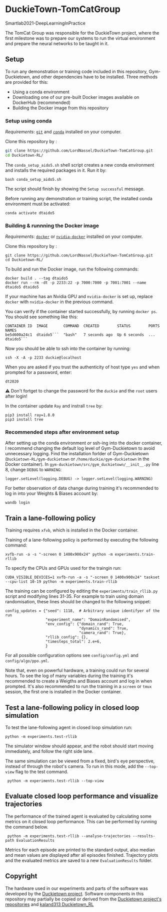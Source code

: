 # DuckieTown-TomCatGroup
Smartlab2021-DeepLearningInPractice

The TomCat Group was responsible for the DuckieTown project, where the first milestone was to prepare our systems to run the virtual environment and prepare the neural networks to be taught in it.

## Setup

To run any demonstration or training code included in this repository, Gym-Duckietown, and other dependencies have to be installed. Three methods are provided for this:
- Using a conda environment
- Downloading one of our pre-built Docker images available on DockerHub (recommended)
- Building the Docker image from this repository

### Setup using conda

*Requirements*: [`git`](https://git-scm.com/) and [`conda`](https://anaconda.org) installed on your computer.

Clone this repository by : 

```bash
git clone https://github.com/LordNassel/DuckieTown-TomCatGroup.git
cd Duckietown-RL/
```

The `conda_setup_aido5.sh` shell script creates a new conda environment and installs the required packages in it. Run it by:

```bash conda_setup_aido5.sh```


The script should finish by showing the `Setup successful` message.

Before running any demonstration or training script, the installed conda environment must be activated:

```conda activate dtaido5```

### Building & runnning the Docker image

*Requirements*: [`docker`](https://docs.docker.com/get-docker/) or [`nvidia-docker`](https://github.com/NVIDIA/nvidia-docker) installed on your computer.

Clone this repository by : 

```
git clone https://github.com/LordNassel/DuckieTown-TomCatGroup.git
cd Duckietown-RL/
```

To build and run the Docker image, run the following commands:

```
docker build . --tag dtaido5
docker run --rm -dt -p 2233:22 -p 7000:7000 -p 7001:7001 --name dtaido5 dtaido5
```

If your machine has an Nvidia GPU and `nvidia-docker` is set up, replace `docker` with `nvidia-docker` in the previous command.

You can verify if the container started successfully, by running `docker ps`. You should see something like this:

```
CONTAINER ID  IMAGE       COMMAND  CREATED        STATUS        PORTS   NAMES
be5d600a24c1  dtaido5```  "bash"   7 seconds ago  Up 6 seconds  ...     dtaido5```	
```

Now you should be able to ssh into the container by running: 

```ssh -X -A -p 2233 duckie@localhost ```

When you are asked if you trust the authenticity of host type `yes` and when prompted for a password, enter:

```dt2020```

:warning: Don't fortget to change the password for the `duckie` and the `root` users after login!

In the container update `Ray` and instrall `tree` by:
```
pip3 install ray=1.8.0
pip3 install tree
```

### Recommended steps after environment setup

After setting up the conda environment *or* ssh-ing into the docker container, I recommend changing the default log level of Gym-Duckietown to avoid unnecessary logging. Find the installation forlder of Gym-Duckietown (`Duckietown-RL/gym-duckietown` or `/home/duckie/gym-duckietown` in the Docker container).  In `gym-duckietown/src/gym_duckietown/__init__.py` line 8, change `DEBUG` to `WARNING`:  

```
logger.setLevel(logging.DEBUG) -> logger.setLevel(logging.WARNING) 
```

For better observation of data change during training it's recommended to log in into your Weights & Biases account by:
```
wandb login
```

## Train a lane-following policy

Training requires `xfvb`, which is installed in the Docker container. 

Training of a lane-following policy is performed by executing the following command: 

```xvfb-run -a -s "-screen 0 1400x900x24" python -m experiments.train-rllib```

To specify the CPUs and GPUs used for the traingin run: 

```CUDA_VISIBLE_DEVICES=1 xvfb-run -a -s "-screen 0 1400x900x24" taskset --cpu-list 10-19 python -m experiments.train-rllib```

The training can be configured by editing the `experiments/train_rllib.py` script and modifying lines 31-35. For example to train using domain randomisation, these lines should be changed to the following snippet:
```
config_updates = {"seed": 1118,  # Arbitrary unique identifyer of the run
                  "experiment_name": "DomainRandomised",
                  "env_config": {"domain_rand": True,
                                 "dynamics_rand": True,
                                 "camera_rand": True},
                  "rllib_config": {},
                  "timesteps_total": 2.e+6,
                  }
```



For all possible configuration options see `config/config.yml` and `config/algo/ppo.yml`. 

Note that, even on powerful hardware, a training could run for several hours. To see the log of many variables during the training it's recommended to create a Weigths and Biases account and log in when prompted. It's also recommended to run the training in a `screen` or `tmux` session, the first one is installed in the Docker container. 


## Test a lane-following policy in closed loop simulation

To test the lane-following agent in closed loop simulation run:

```python -m experiments.test-rllib```

The simulator window should appear, and the robot should start moving immediately, and follow the right side lane.  

The same simulation can be viewed from a fixed, bird's eye perspective, instead of through the robot's camera. To run in this mode, add the `--top-view` flag to the test command.

``` python -m experiments.test-rllib --top-view```

## Evaluate closed loop performance and visualize trajectories
The performance of the trained agent is evaluated by calculating some metrics on it closed loop performance. This can be performed by running the command below. 

``` python -m experiments.test-rllib --analyse-trajectories --results-path EvaluationResults```

Metrics for each episode are printed to the standard output, also median and mean values are displayed after all episodes finished. Trajectory plots and the evaluated metrics are saved to a new `EvaluationResults` folder. 

## Copyright

The hardware used in our experiments and parts of the software was developed by the [Duckietown project](https://www.duckietown.org). Software components in this repository may partially be copied or derived from the [Duckietown project's repositories](https://github.com/duckietown) and [kaland313 Duckietown_RL](https://github.com/kaland313/Duckietown-RL)

